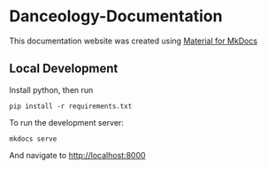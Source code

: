 # Danceology-Documentation

This documentation website was created using [Material for MkDocs](https://squidfunk.github.io/mkdocs-material/)

## Local Development
Install python, then run
```
pip install -r requirements.txt
```

To run the development server:
```
mkdocs serve
```
And navigate to [http://localhost:8000](http://localhost:8000)
